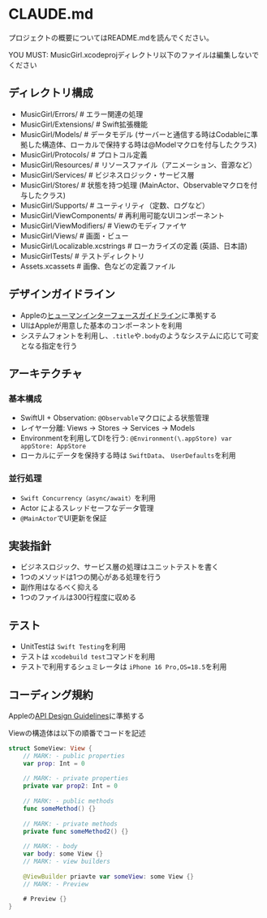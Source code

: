 # CLAUDE.md
プロジェクトの概要についてはREADME.mdを読んでください。

YOU MUST: MusicGirl.xcodeprojディレクトリ以下のファイルは編集しないでください

## ディレクトリ構成
- MusicGirl/Errors/ # エラー関連の処理
- MusicGirl/Extensions/ # Swift拡張機能
- MusicGirl/Models/ # データモデル (サーバーと通信する時はCodableに準拠した構造体、ローカルで保持する時は@Modelマクロを付与したクラス)
- MusicGirl/Protocols/ # プロトコル定義
- MusicGirl/Resources/ # リソースファイル（アニメーション、音源など）
- MusicGirl/Services/ # ビジネスロジック・サービス層
- MusicGirl/Stores/ # 状態を持つ処理 (MainActor、Observableマクロを付与したクラス)
- MusicGirl/Supports/ # ユーティリティ（定数、ログなど）
- MusicGirl/ViewComponents/ # 再利用可能なUIコンポーネント
- MusicGirl/ViewModifiers/ # Viewのモディファイヤ
- MusicGirl/Views/ # 画面・ビュー
- MusicGirl/Localizable.xcstrings # ローカライズの定義 (英語、日本語)
- MusicGirlTests/ # テストディレクトリ
- Assets.xcassets # 画像、色などの定義ファイル

## デザインガイドライン
- Appleの[ヒューマンインターフェースガイドライン](https://developer.apple.com/jp/design/human-interface-guidelines "HumanInterfaceGuildeline")に準拠する
- UIはAppleが用意した基本のコンポーネントを利用
- システムフォントを利用し、`.title`や`.body`のようなシステムに応じて可変となる指定を行う

## アーキテクチャ

### 基本構成
- SwiftUI + Observation: `@Observable`マクロによる状態管理
- レイヤー分離: Views → Stores -> Services → Models
- Environmentを利用してDIを行う: `@Environment(\.appStore) var appStore: AppStore`
- ローカルにデータを保持する時は `SwiftData`、 `UserDefaults`を利用

### 並行処理
- `Swift Concurrency（async/await）`を利用
- Actor によるスレッドセーフなデータ管理
- `@MainActor`でUI更新を保証

## 実装指針
- ビジネスロジック、サービス層の処理はユニットテストを書く
- 1つのメソッドは1つの関心がある処理を行う
- 副作用はなるべく抑える
- 1つのファイルは300行程度に収める

## テスト
- UnitTestは `Swift Testing`を利用
- テストは `xcodebuild test`コマンドを利用
- テストで利用するシュミレータは `iPhone 16 Pro,OS=18.5`を利用

## コーディング規約

Appleの[API Design Guidelines](https://www.swift.org/documentation/api-design-guidelines/)に準拠する

Viewの構造体は以下の順番でコードを記述
```SomeView.swift
struct SomeView: View {
    // MARK: - public properties
    var prop: Int = 0
    
    // MARK: - private properties
    private var prop2: Int = 0
    
    // MARK: - public methods
    func someMethod() {}
    
    // MARK: - private methods
    private func someMethod2() {}
    
    // MARK: - body
    var body: some View {}
    // MARK: - view builders
    
    @ViewBuilder priavte var someView: some View {}
    // MARK: - Preview
    
    # Preview {}
}
```
